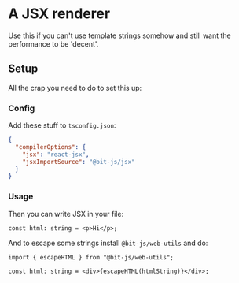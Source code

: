 # A JSX renderer

Use this if you can't use template strings somehow and still want the performance to be 'decent'.

## Setup

All the crap you need to do to set this up:

### Config

Add these stuff to `tsconfig.json`:

```json
{
  "compilerOptions": {
    "jsx": "react-jsx",
    "jsxImportSource": "@bit-js/jsx"
  }
}
```

### Usage

Then you can write JSX in your file:

```tsx
const html: string = <p>Hi</p>;
```

And to escape some strings install `@bit-js/web-utils` and do:

```tsx
import { escapeHTML } from "@bit-js/web-utils";

const html: string = <div>{escapeHTML(htmlString)}</div>;
```
